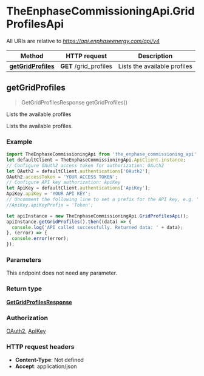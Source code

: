# TheEnphaseCommissioningApi.GridProfilesApi

All URIs are relative to *https://api.enphaseenergy.com/api/v4*

Method | HTTP request | Description
------------- | ------------- | -------------
[**getGridProfiles**](GridProfilesApi.md#getGridProfiles) | **GET** /grid_profiles | Lists the available profiles



## getGridProfiles

> GetGridProfilesResponse getGridProfiles()

Lists the available profiles

Lists the available profiles.

### Example

```javascript
import TheEnphaseCommissioningApi from 'the_enphase_commissioning_api';
let defaultClient = TheEnphaseCommissioningApi.ApiClient.instance;
// Configure OAuth2 access token for authorization: OAuth2
let OAuth2 = defaultClient.authentications['OAuth2'];
OAuth2.accessToken = 'YOUR ACCESS TOKEN';
// Configure API key authorization: ApiKey
let ApiKey = defaultClient.authentications['ApiKey'];
ApiKey.apiKey = 'YOUR API KEY';
// Uncomment the following line to set a prefix for the API key, e.g. "Token" (defaults to null)
//ApiKey.apiKeyPrefix = 'Token';

let apiInstance = new TheEnphaseCommissioningApi.GridProfilesApi();
apiInstance.getGridProfiles().then((data) => {
  console.log('API called successfully. Returned data: ' + data);
}, (error) => {
  console.error(error);
});

```

### Parameters

This endpoint does not need any parameter.

### Return type

[**GetGridProfilesResponse**](GetGridProfilesResponse.md)

### Authorization

[OAuth2](../README.md#OAuth2), [ApiKey](../README.md#ApiKey)

### HTTP request headers

- **Content-Type**: Not defined
- **Accept**: application/json

